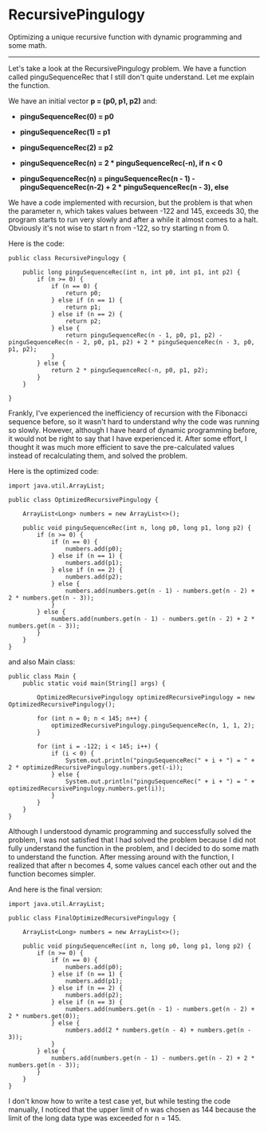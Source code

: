 # RecursivePingulogy

Optimizing a unique recursive function with dynamic programming and some math.

---

Let's take a look at the RecursivePingulogy problem. We have a function called pinguSequenceRec that I still don't quite understand. Let me explain the function.

We have an initial vector **p = (p0, p1, p2)** and:

- **pinguSequenceRec(0) = p0**
- **pinguSequenceRec(1) = p1**
- **pinguSequenceRec(2) = p2**

- **pinguSequenceRec(n) = 2 \* pinguSequenceRec(-n), if n < 0**
- **pinguSequenceRec(n) = pinguSequenceRec(n - 1) - pinguSequenceRec(n-2) + 2 \* pinguSequenceRec(n - 3), else**

We have a code implemented with recursion, but the problem is that when the parameter n, which takes values ​​between -122 and 145, exceeds 30, the program starts to run very slowly and after a while it almost comes to a halt. Obviously it's not wise to start n from -122, so try starting n from 0.

Here is the code:

```
public class RecursivePingulogy {

    public long pinguSequenceRec(int n, int p0, int p1, int p2) {
        if (n >= 0) {
            if (n == 0) {
                return p0;
            } else if (n == 1) {
                return p1;
            } else if (n == 2) {
                return p2;
            } else {
                return pinguSequenceRec(n - 1, p0, p1, p2) - pinguSequenceRec(n - 2, p0, p1, p2) + 2 * pinguSequenceRec(n - 3, p0, p1, p2);
            }
        } else {
            return 2 * pinguSequenceRec(-n, p0, p1, p2);
        }
    }

}
```

Frankly, I've experienced the inefficiency of recursion with the Fibonacci sequence before, so it wasn't hard to understand why the code was running so slowly. However, although I have heard of dynamic programming before, it would not be right to say that I have experienced it. After some effort, I thought it was much more efficient to save the pre-calculated values ​​instead of recalculating them, and solved the problem.

Here is the optimized code:

```
import java.util.ArrayList;

public class OptimizedRecursivePingulogy {

    ArrayList<Long> numbers = new ArrayList<>();

    public void pinguSequenceRec(int n, long p0, long p1, long p2) {
        if (n >= 0) {
            if (n == 0) {
                numbers.add(p0);
            } else if (n == 1) {
                numbers.add(p1);
            } else if (n == 2) {
                numbers.add(p2);
            } else {
                numbers.add(numbers.get(n - 1) - numbers.get(n - 2) + 2 * numbers.get(n - 3));
            }
        } else {
            numbers.add(numbers.get(n - 1) - numbers.get(n - 2) + 2 * numbers.get(n - 3));
        }
    }
}
```

and also Main class:

```
public class Main {
    public static void main(String[] args) {

        OptimizedRecursivePingulogy optimizedRecursivePingulogy = new OptimizedRecursivePingulogy();

        for (int n = 0; n < 145; n++) {
            optimizedRecursivePingulogy.pinguSequenceRec(n, 1, 1, 2);
        }

        for (int i = -122; i < 145; i++) {
            if (i < 0) {
                System.out.println("pinguSequenceRec(" + i + ") = " + 2 * optimizedRecursivePingulogy.numbers.get(-i));
            } else {
                System.out.println("pinguSequenceRec(" + i + ") = " + optimizedRecursivePingulogy.numbers.get(i));
            }
        }
    }
}
```

Although I understood dynamic programming and successfully solved the problem, I was not satisfied that I had solved the problem because I did not fully understand the function in the problem, and I decided to do some math to understand the function. After messing around with the function, I realized that after n becomes 4, some values ​​cancel each other out and the function becomes simpler.

And here is the final version:

```
import java.util.ArrayList;

public class FinalOptimizedRecursivePingulogy {

    ArrayList<Long> numbers = new ArrayList<>();

    public void pinguSequenceRec(int n, long p0, long p1, long p2) {
        if (n >= 0) {
            if (n == 0) {
                numbers.add(p0);
            } else if (n == 1) {
                numbers.add(p1);
            } else if (n == 2) {
                numbers.add(p2);
            } else if (n == 3) {
                numbers.add(numbers.get(n - 1) - numbers.get(n - 2) + 2 * numbers.get(0));
            } else {
                numbers.add(2 * numbers.get(n - 4) + numbers.get(n - 3));
            }
        } else {
            numbers.add(numbers.get(n - 1) - numbers.get(n - 2) + 2 * numbers.get(n - 3));
        }
    }
}
```

I don't know how to write a test case yet, but while testing the code manually, I noticed that the upper limit of n was chosen as 144 because the limit of the long data type was exceeded for n = 145.
